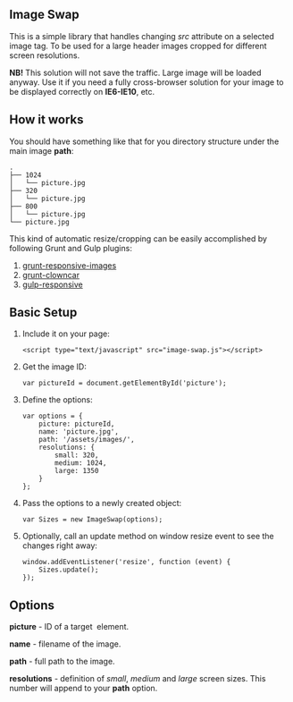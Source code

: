 Image Swap
----------
This is a simple library that handles changing *src* attribute on a selected image tag. To be used for a large header images cropped for different screen resolutions.

**NB!** This solution will not save the traffic. Large image will be loaded anyway. Use it if you need a fully cross-browser solution for your image to be displayed correctly on **IE6-IE10**, etc.

How it works
------------

You should have something like that for you directory structure under the main image **path**:

    .
    ├── 1024
    │   └── picture.jpg
    ├── 320
    │   └── picture.jpg
    ├── 800
    │   └── picture.jpg
    └── picture.jpg

This kind of automatic resize/cropping can be easily accomplished by following Grunt and Gulp plugins:

 1. [grunt-responsive-images](https://github.com/andismith/grunt-responsive-images)
 2. [grunt-clowncar](https://npmjs.org/package/grunt-clowncar)
 3. [gulp-responsive](https://github.com/mahnunchik/gulp-responsive)



Basic Setup
----------
 1. Include it on your page:	 

        <script type="text/javascript" src="image-swap.js"></script>

 2. Get the image ID: 

        var pictureId = document.getElementById('picture');

 3. Define the options:
	
        var options = {
            picture: pictureId,
            name: 'picture.jpg',
            path: '/assets/images/',
            resolutions: {
                small: 320,
                medium: 1024,
                large: 1350
            }
        };

 4. Pass the options to a newly created object:

        var Sizes = new ImageSwap(options);

 5. Optionally, call an update method on window resize event to see the changes right away:
 
        window.addEventListener('resize', function (event) {
            Sizes.update();
        });

Options
-------

**picture** - ID of a target <img> element.

**name** - filename of the image.

**path** - full path to the image.

**resolutions** - definition of *small*, *medium* and *large* screen sizes. This number will append to your **path** option.